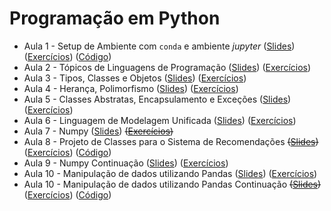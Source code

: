 # Programação em Python

* Aula 1 - Setup de Ambiente com `conda` e ambiente *jupyter* ([Slides](https://github.com/ai2-education-fiep-turma-3/02-programacao-python/raw/main/slides/aula1/slides.pdf)) ([Exercícios](https://github.com/ai2-education-fiep-turma-3/02-programacao-python/blob/main/exercicios/aula1)) ([Código](https://github.com/ai2-education-fiep-turma-3/02-programacao-python/blob/main/src/aula1))
* Aula 2 - Tópicos de Linguagens de Programação ([Slides](https://github.com/ai2-education-fiep-turma-3/02-programacao-python/raw/main/slides/aula2/slides.pdf)) ([Exercícios](https://github.com/ai2-education-fiep-turma-3/02-programacao-python/blob/main/exercicios/aula2)) 
* Aula 3 - Tipos, Classes e Objetos ([Slides](https://github.com/ai2-education-fiep-turma-3/02-programacao-python/raw/main/slides/aula3/slides.pdf)) ([Exercícios](https://github.com/ai2-education-fiep-turma-3/02-programacao-python/blob/main/exercicios/aula3)) 
* Aula 4 - Herança, Polimorfismo ([Slides](https://github.com/ai2-education-fiep-turma-3/02-programacao-python/raw/main/slides/aula4/slides.pdf)) ([Exercícios](https://github.com/ai2-education-fiep-turma-3/02-programacao-python/blob/main/exercicios/aula4)) 
* Aula 5 - Classes Abstratas, Encapsulamento e Exceções ([Slides](https://github.com/ai2-education-fiep-turma-3/02-programacao-python/raw/main/slides/aula5/slides.pdf)) ([Exercícios](https://github.com/ai2-education-fiep-turma-3/02-programacao-python/blob/main/exercicios/aula5)) 
* Aula 6 - Linguagem de Modelagem Unificada ([Slides](https://github.com/ai2-education-fiep-turma-3/02-programacao-python/raw/main/slides/aula6/slides.pdf)) ([Exercícios](https://github.com/ai2-education-fiep-turma-3/02-programacao-python/blob/main/exercicios/aula6)) 
* Aula 7 - Numpy ([Slides](https://github.com/ai2-education-fiep-turma-3/02-programacao-python/raw/main/slides/aula7/slides.pdf)) ~~([Exercícios](https://github.com/ai2-education-fiep-turma-3/02-programacao-python/blob/main/exercicios/aula7))~~
* Aula 8 - Projeto de Classes para o Sistema de Recomendações ~~([Slides](https://github.com/ai2-education-fiep-turma-3/02-programacao-python/raw/main/slides/aula8/slides.pdf))~~ ([Exercícios](https://github.com/ai2-education-fiep-turma-3/02-programacao-python/blob/main/exercicios/aula8)) ([Código](https://github.com/ai2-education-fiep-turma-3/02-programacao-python/blob/main/src/aula8))
* Aula 9 - Numpy Continuação ([Slides](https://github.com/ai2-education-fiep-turma-3/02-programacao-python/raw/main/slides/aula9/slides.pdf)) ([Exercícios](https://github.com/ai2-education-fiep-turma-3/02-programacao-python/blob/main/exercicios/aula9))
* Aula 10 - Manipulação de dados utilizando Pandas ([Slides](https://github.com/ai2-education-fiep-turma-3/02-programacao-python/raw/main/slides/aula10/slides.pdf)) ([Exercícios](https://github.com/ai2-education-fiep-turma-3/02-programacao-python/blob/main/exercicios/aula10))
* Aula 10 - Manipulação de dados utilizando Pandas Continuação ~~([Slides](https://github.com/ai2-education-fiep-turma-3/02-programacao-python/raw/main/slides/aula10/slides.pdf))~~ ([Exercícios](https://github.com/ai2-education-fiep-turma-3/02-programacao-python/blob/main/exercicios/aula11)) ([Código](https://github.com/ai2-education-fiep-turma-3/02-programacao-python/blob/main/src/aula11))


